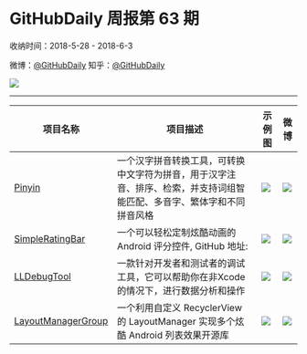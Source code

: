 # GitHubDaily 周报第 63 期

收纳时间：2018-5-28 - 2018-6-3

微博：[@GitHubDaily](https://weibo.com/GitHubDaily)
知乎：[@GitHubDaily](https://www.zhihu.com/people/githubdaily)

![](https://raw.githubusercontent.com/GitHubDaily/GitHubDaily/master/assets/weixin.png)

---

项目名称 | 项目描述 | 示例图 | 微博
--- | --- | --- | ---
[Pinyin](status.github_url) | 一个汉字拼音转换工具，可转换中文字符为拼音，用于汉字注音、排序、检索，并支持词组智能匹配、多音字、繁体字和不同拼音风格 | ![](http://wx2.sinaimg.cn/large/006fiYtfly1frux8qapstj31gq6tgnpd.jpg) | [![](https://raw.githubusercontent.com/GitHubDaily/GitHubDaily/master/assets/sina_logo.png)](https://weibo.com/5722964389/GjiW9l2Kg)
[SimpleRatingBar](status.github_url) | 一个可以轻松定制炫酷动画的 Android 评分控件, GitHub 地址: | ![](http://wx3.sinaimg.cn/large/006fiYtfly1frtta74dpog308w0dhtpw.gif) | [![](https://raw.githubusercontent.com/GitHubDaily/GitHubDaily/master/assets/sina_logo.png)](https://weibo.com/5722964389/Gj9vEfvED)
[LLDebugTool](status.github_url) | 一款针对开发者和测试者的调试工具，它可以帮助你在非Xcode的情况下，进行数据分析和操作 | ![](http://wx3.sinaimg.cn/large/006fiYtfly1frqc4yxp6vg308c0fkhdx.gif) | [![](https://raw.githubusercontent.com/GitHubDaily/GitHubDaily/master/assets/sina_logo.png)](https://weibo.com/5722964389/Gj059na3N)
[LayoutManagerGroup](status.github_url) | 一个利用自定义 RecyclerView 的 LayoutManager 实现多个炫酷 Android 列表效果开源库 | ![](http://wx1.sinaimg.cn/large/006fiYtfly1frqbv6iqxzg306z0e0e83.gif) | [![](https://raw.githubusercontent.com/GitHubDaily/GitHubDaily/master/assets/sina_logo.png)](https://weibo.com/5722964389/GiHea1ej9)
